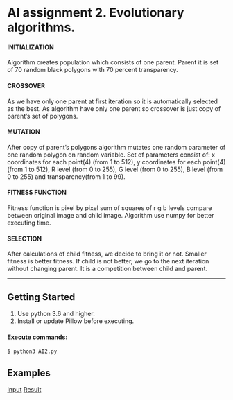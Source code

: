 # AI assignment 2. Evolutionary algorithms.
#### INITIALIZATION
Algorithm creates population which consists of one parent. Parent it is set of 70 random black polygons with 70 percent transparency. 
#### CROSSOVER
As we have only one parent at first iteration so it is automatically selected as the best.
As algorithm have only one parent so crossover is just copy of parent’s set of polygons.
#### MUTATION
After copy of parent’s polygons algorithm mutates one random parameter of one random polygon on random variable. Set of parameters consist of: x coordinates for each point(4) (from 1 to 512), y coordinates for each point(4) (from 1 to 512), R level (from 0 to 255), G level (from 0 to 255), B level (from 0 to 255) and transparency(from 1 to 99).
#### FITNESS FUNCTION 
Fitness function is pixel by pixel sum of squares of r g b levels compare between original image and child image.
Algorithm use numpy for better executing time. 
#### SELECTION
After calculations of child fitness, we decide to bring it or not. Smaller fitness is better fitness. If child is not better, we go to the next iteration without changing parent. It is a competition between child and parent.

------
## Getting Started
1. Use python 3.6 and higher.
2. Install or update Pillow before executing.
#### Execute commands:
```
$ python3 AI2.py
```
## Examples
[Input](https://github.com/plohoicod/ai_art/blob/master/4.2.03.tiff)
[Result](https://github.com/plohoicod/ai_art/blob/master/egor_polivtsev.png)
